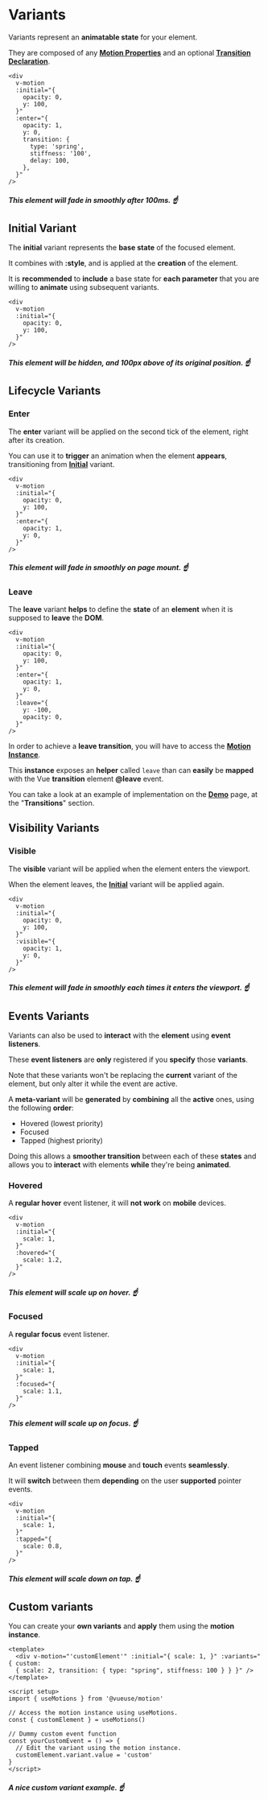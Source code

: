 # Variants

Variants represent an **animatable state** for your element.

They are composed of any [**Motion Properties**](/motion-properties) and an optional [**Transition Declaration**](/transitions).

```vue
<div
  v-motion
  :initial="{
    opacity: 0,
    y: 100,
  }"
  :enter="{
    opacity: 1,
    y: 0,
    transition: {
      type: 'spring',
      stiffness: '100',
      delay: 100,
    },
  }"
/>
```

##### _This element will fade in smoothly after 100ms._ ☝️

## Initial Variant

The **initial** variant represents the **base state** of the focused element.

It combines with **:style**, and is applied at the **creation** of the element.

It is **recommended** to **include** a base state for **each parameter** that you are willing to **animate** using subsequent variants.

```vue
<div
  v-motion
  :initial="{
    opacity: 0,
    y: 100,
  }"
/>
```

##### _This element will be hidden, and 100px above of its original position._ ☝️

## Lifecycle Variants

### Enter

The **enter** variant will be applied on the second tick of the element, right after its creation.

You can use it to **trigger** an animation when the element **appears**, transitioning from [**Initial**](#initial-variant) variant.

```vue
<div
  v-motion
  :initial="{
    opacity: 0,
    y: 100,
  }"
  :enter="{
    opacity: 1,
    y: 0,
  }"
/>
```

##### _This element will fade in smoothly on page mount._ ☝️

### Leave

The **leave** variant **helps** to define the **state** of an **element** when it is supposed to **leave** the **DOM**.

```vue
<div
  v-motion
  :initial="{
    opacity: 0,
    y: 100,
  }"
  :enter="{
    opacity: 1,
    y: 0,
  }"
  :leave="{
    y: -100,
    opacity: 0,
  }"
/>
```

In order to achieve a **leave transition**, you will have to access the [**Motion Instance**](/motion-instance).

This **instance** exposes an **helper** called `leave` than can **easily** be **mapped** with the Vue **transition** element **@leave** event.

You can take a look at an example of implementation on the [**Demo**](https://vueuse-motion-demo.netlify.app) page, at the "**Transitions**" section.

## Visibility Variants

### Visible

The **visible** variant will be applied when the element enters the viewport.

When the element leaves, the [**Initial**](#initial-variant) variant will be applied again.

```vue
<div
  v-motion
  :initial="{
    opacity: 0,
    y: 100,
  }"
  :visible="{
    opacity: 1,
    y: 0,
  }"
/>
```

##### _This element will fade in smoothly each times it enters the viewport._ ☝️

## Events Variants

Variants can also be used to **interact** with the **element** using **event listeners**.

These **event listeners** are **only** registered if you **specify** those **variants**.

Note that these variants won't be replacing the **current** variant of the element, but only alter it while the event are active.

A **meta-variant** will be **generated** by **combining** all the **active** ones, using the following **order**:

- Hovered (lowest priority)
- Focused
- Tapped (highest priority)

Doing this allows a **smoother transition** between each of these **states** and allows you to **interact** with elements **while** they're being **animated**.

### Hovered

A **regular hover** event listener, it will **not work** on **mobile** devices.

```vue
<div
  v-motion
  :initial="{
    scale: 1,
  }"
  :hovered="{
    scale: 1.2,
  }"
/>
```

##### _This element will scale up on hover._ ☝️

### Focused

A **regular focus** event listener.

```vue
<div
  v-motion
  :initial="{
    scale: 1,
  }"
  :focused="{
    scale: 1.1,
  }"
/>
```

##### _This element will scale up on focus._ ☝️

### Tapped

An event listener combining **mouse** and **touch** events **seamlessly**.

It will **switch** between them **depending** on the user **supported** pointer events.

```vue
<div
  v-motion
  :initial="{
    scale: 1,
  }"
  :tapped="{
    scale: 0.8,
  }"
/>
```

##### _This element will scale down on tap._ ☝️

## Custom variants

You can create your **own variants** and **apply** them using the **motion instance**.

```vue
<template>
  <div v-motion="'customElement'" :initial="{ scale: 1, }" :variants="{ custom:
  { scale: 2, transition: { type: "spring", stiffness: 100 } } }" />
</template>

<script setup>
import { useMotions } from '@vueuse/motion'

// Access the motion instance using useMotions.
const { customElement } = useMotions()

// Dummy custom event function
const yourCustomEvent = () => {
  // Edit the variant using the motion instance.
  customElement.variant.value = 'custom'
}
</script>
```

##### _A nice custom variant example._ ☝️
